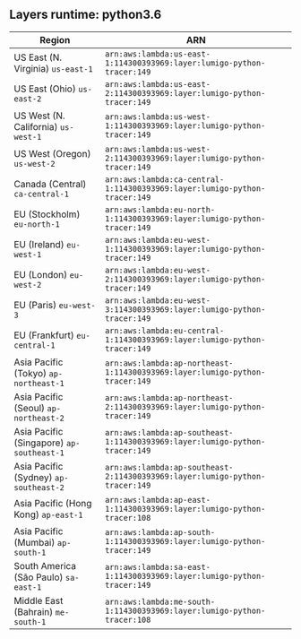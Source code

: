 Layers runtime: python3.6
----
| Region | ARN |
| --- | --- |
|US East (N. Virginia)  `us-east-1`|`arn:aws:lambda:us-east-1:114300393969:layer:lumigo-python-tracer:149`|
|US East (Ohio)  `us-east-2`|`arn:aws:lambda:us-east-2:114300393969:layer:lumigo-python-tracer:149`|
|US West (N. California)  `us-west-1`|`arn:aws:lambda:us-west-1:114300393969:layer:lumigo-python-tracer:149`|
|US West (Oregon)  `us-west-2`|`arn:aws:lambda:us-west-2:114300393969:layer:lumigo-python-tracer:149`|
|Canada (Central)  `ca-central-1`|`arn:aws:lambda:ca-central-1:114300393969:layer:lumigo-python-tracer:149`|
|EU (Stockholm)  `eu-north-1`|`arn:aws:lambda:eu-north-1:114300393969:layer:lumigo-python-tracer:149`|
|EU (Ireland)  `eu-west-1`|`arn:aws:lambda:eu-west-1:114300393969:layer:lumigo-python-tracer:149`|
|EU (London)  `eu-west-2`|`arn:aws:lambda:eu-west-2:114300393969:layer:lumigo-python-tracer:149`|
|EU (Paris)  `eu-west-3`|`arn:aws:lambda:eu-west-3:114300393969:layer:lumigo-python-tracer:149`|
|EU (Frankfurt)  `eu-central-1`|`arn:aws:lambda:eu-central-1:114300393969:layer:lumigo-python-tracer:149`|
|Asia Pacific (Tokyo)  `ap-northeast-1`|`arn:aws:lambda:ap-northeast-1:114300393969:layer:lumigo-python-tracer:149`|
|Asia Pacific (Seoul)  `ap-northeast-2`|`arn:aws:lambda:ap-northeast-2:114300393969:layer:lumigo-python-tracer:149`|
|Asia Pacific (Singapore)  `ap-southeast-1`|`arn:aws:lambda:ap-southeast-1:114300393969:layer:lumigo-python-tracer:149`|
|Asia Pacific (Sydney)  `ap-southeast-2`|`arn:aws:lambda:ap-southeast-2:114300393969:layer:lumigo-python-tracer:149`|
|Asia Pacific (Hong Kong)  `ap-east-1`|`arn:aws:lambda:ap-east-1:114300393969:layer:lumigo-python-tracer:108`|
|Asia Pacific (Mumbai)  `ap-south-1`|`arn:aws:lambda:ap-south-1:114300393969:layer:lumigo-python-tracer:149`|
|South America (São Paulo)  `sa-east-1`|`arn:aws:lambda:sa-east-1:114300393969:layer:lumigo-python-tracer:149`|
|Middle East (Bahrain)  `me-south-1`|`arn:aws:lambda:me-south-1:114300393969:layer:lumigo-python-tracer:108`|
